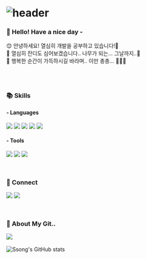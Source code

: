 # ![header](https://capsule-render.vercel.app/api?type=soft&color=auto&height=150&animation=twinkling&section=header&text=🎨Welcome%20to%20Ssong's%20Github!%20🎈&fontSize=50&fontColor=navy)



### 🎵 Hello! Have a nice day -

<p>
  😊 안녕하세요! 열심히 개발을 공부하고 있습니다!😬<br/>
  🌱 열심히 잔디도 심어보겠습니다.. 나무가 되는... 그날까지..🌳<br/>
  🎁 행복한 순간이 가득하시길 바라며.. 이만 총총... 🍰👍🏻 <br/><br/>
</p>
<br>

### 📚 Skills
#### - Languages
<p>
<img src="https://img.shields.io/badge/Java-F37626?style=flat&logo=Conda-Forge&logoColor=white" />
<img src="https://img.shields.io/badge/HTML5-F94877?style=flat&logo=HTML5&logoColor=white" />
<img src="https://img.shields.io/badge/CSS3-1572B6?style=flat&logo=CSS3&logoColor=white" />
<img src="https://img.shields.io/badge/JavaScript-f7df1e?style=flat&logo=JavaScript&logoColor=white" />
<img src="https://img.shields.io/badge/jQuery-84B135?style=flat&logo=jQuery&logoColor=white" />
</p>

#### - Tools
<p>
<img src="https://img.shields.io/badge/Git-181717?style=flat&logo=GitHub&logoColor=white" />
<img src="https://img.shields.io/badge/Intellij-7D00FF?style=flat&logo=intellijidea&logoColor=white" />
<img src="https://img.shields.io/badge/VSCode-007ACC?style=flat&logo=visualstudiocode&logoColor=white" />
</p>
<br>

### 🚗 Connect
<p>
  <a href="https://blog.naver.com/" target="_blank"><img src="https://img.shields.io/badge/Blog-83B81A?style=flat&logo=naver&logoColor=white" /></a>
  <a href="mailto:ssooonggii@gmail.com" target="_blank"><img src="https://img.shields.io/badge/ssooonggii@gmail.com-EA4335?style=flat&logo=google&logoColor=white" /></a>
</p>
<br>


### 🤿 About My Git..
<img src="https://github-readme-stats.vercel.app/api/top-langs/?username=sssonggg&layout=compact"><br><br>
![Ssong's GitHub stats](https://github-readme-stats.vercel.app/api?username=sssonggg&theme=solarized-light&show_icons=true)
